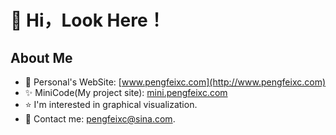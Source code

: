 # :man: Hi，Look Here！

## About Me

- :hear_no_evil: Personal's WebSite: [www.pengfeixc.com](http://www.pengfeixc.com)
- :sparkles: MiniCode(My project site): [mini.pengfeixc.com](http://mini.pengfeixc.com)
- :star: I'm interested in graphical visualization.
- :love_letter: Contact me: pengfeixc@sina.com.


